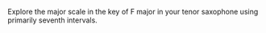 Explore the major scale in the key of F major in your tenor saxophone using primarily seventh intervals.